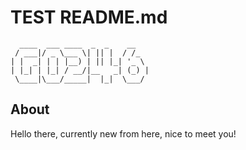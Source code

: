 # TEST README.md
```
  ____  ___ ____  _  _    __   
 / ___|/ _ \___ \| || |  / /_  
| |  _| | | |__) | || |_| '_ \ 
| |_| | |_| / __/|__   _| (_) |
 \____|\___/_____|  |_|  \___/ 

```

## About
Hello there, currently new from here, nice to meet you!
